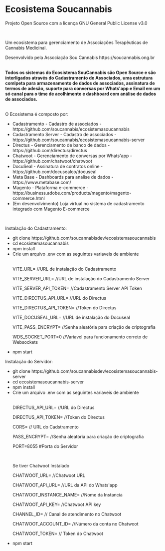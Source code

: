 <h1>Ecosistema Soucannabis</h1>
<p>Projeto Open Source com a licença GNU General Public License v3.0 </p>
<br>
<p>Um ecosistema para gerenciamento de Associações Terapêuticas de Cannabis Medicinal.</p>
<p>Desenvolvido pela <a href"https://soucannabis.ong.br/" target="_blank">Associação Sou Cannabis</a> https://soucannabis.ong.br</p>
<br>
<b>Todos os sistemas do Ecosistema SouCannabis são Open Source e são interligados através do Cadastramento de Associados, uma estrutura comlpeta para armazenamento de dados de associados, assinatura de termos de adesão, suporte para conversas por Whats'app e Email em um só canal para o time de acolhimento e dashboard com análise de dados de associados.</b>
<br><br>
<p>O Ecosistema é composto por:</p>
<ul>
<li>Cadastramento - Cadastro de associados - https://github.com/soucannabis/ecosistemasoucannabis</li>
<li>Cadastramento Server - Cadastro de associados - https://github.com/soucannabis/ecosistemasoucannabis-server</li>
<li>Directus - Gerenciamento de banco de dados - https://github.com/directus/directus</li>
<li>Chatwoot - Gerenciamento de conversas por Whats'app - https://github.com/chatwoot/chatwoot</li>
<li>DocuSeal - Assinatura de contratos online - https://github.com/docusealco/docuseal</li>
<li>Meta Base - Dashboards para analise de dados - https://www.metabase.com/</li>
<li>Magento - Plataforma e-commerce - https://business.adobe.com/products/magento/magento-commerce.html</li>
<li>(Em desenvolvimento) Loja virtual no sistema de cadastramento integrado com Magento E-commerce</li>
</ul>
<br>
<p>Instalação do Cadastramento:</p>
<ul>
<li>git clone https://github.com/soucannabisdev/ecosistemasoucannabis</li>
  <li>cd ecosistemasoucannabis</li>
  <li>npm install</li>
  <li>Crie um arquivo .env com as seguintes variaveis de ambiente</li>
  <br>
  <p>VITE_URL= //URL de instalação do Cadastramento</p>
  <p>VITE_SERVER_URL= //URL de instalação do Cadastramento Server</p>
<p>VITE_SERVER_API_TOKEN= //Cadastramento Server API Token</p>
<p>VITE_DIRECTUS_API_URL= //URL do Directus </p>
<p>VITE_DIRECTUS_API_TOKEN= //Token do Directus</p>
<p>VITE_DOCUSEAL_URL= //URL de instalação do Docuseal</p>
<p>VITE_PASS_ENCRYPT= //Senha aleatória para criação de criptografia</p>
<p>WDS_SOCKET_PORT=0 //Variavel para funcionamento correto de Websockets</p>  
<li>npm start</li>
</ul>

<p>Instalação do Servidor:</p>
<ul>
<li>git clone https://github.com/soucannabisdev/ecosistemasoucannabis-server</li>
  <li>cd ecosistemasoucannabis-server</li>
  <li>npm install</li>
  <li>Crie um arquivo .env com as seguintes variaveis de ambiente</li>
  <br>
<p>  DIRECTUS_API_URL= //URL do Directus</p>
<p>DIRECTUS_API_TOKEN= //Token do Directus</p>
<p>CORS= // URL do Cadstramento</p>
<p>PASS_ENCRYPT= //Senha aleatória para criação de criptografia</p>
<p>PORT=8055 #Porta do Servidor</p>
  <br>
  <p>Se tiver Chatwoot Instalado</p>
<p>CHATWOOT_URL= //Chatwoot URL</p>
<p>CHATWOOT_API_URL= //URL da API do Whats'app</p>
<p>CHATWOOT_INSTANCE_NAME= //Nome da Instancia</p>
<p>CHATWOOT_API_KEY= //Chatwoot API key</p>
<p>CHANNEL_ID= // Canal de atendimento no Chatwoot</p>
<p>CHATWOOT_ACCOUNT_ID= //Número da conta no Chatwoot</p>
<p>CHATWOOT_TOKEN= // Token do Chatwoot  </p>
  <li>npm start</li>

</ul>
